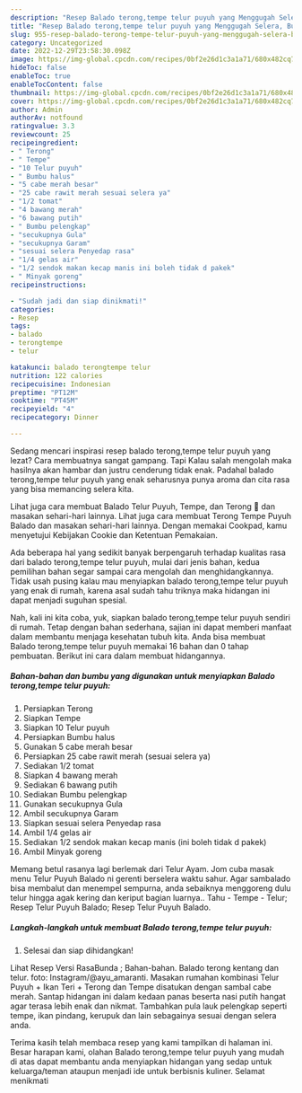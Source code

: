 ```yaml
---
description: "Resep Balado terong,tempe telur puyuh yang Menggugah Selera, Buat Buka Puasa}"
title: "Resep Balado terong,tempe telur puyuh yang Menggugah Selera, Buat Buka Puasa}"
slug: 955-resep-balado-terong-tempe-telur-puyuh-yang-menggugah-selera-buat-buka-puasa
category: Uncategorized
date: 2022-12-29T23:58:30.098Z
image: https://img-global.cpcdn.com/recipes/0bf2e26d1c3a1a71/680x482cq70/balado-terongtempe-telur-puyuh-foto-resep-utama.jpg
hideToc: false
enableToc: true
enableTocContent: false
thumbnail: https://img-global.cpcdn.com/recipes/0bf2e26d1c3a1a71/680x482cq70/balado-terongtempe-telur-puyuh-foto-resep-utama.jpg
cover: https://img-global.cpcdn.com/recipes/0bf2e26d1c3a1a71/680x482cq70/balado-terongtempe-telur-puyuh-foto-resep-utama.jpg
author: Admin
authorAv: notfound
ratingvalue: 3.3
reviewcount: 25
recipeingredient:
- " Terong"
- " Tempe"
- "10 Telur puyuh"
- " Bumbu halus"
- "5 cabe merah besar"
- "25 cabe rawit merah sesuai selera ya"
- "1/2 tomat"
- "4 bawang merah"
- "6 bawang putih"
- " Bumbu pelengkap"
- "secukupnya Gula"
- "secukupnya Garam"
- "sesuai selera Penyedap rasa"
- "1/4 gelas air"
- "1/2 sendok makan kecap manis ini boleh tidak d pakek"
- " Minyak goreng"
recipeinstructions:

- "Sudah jadi dan siap dinikmati!"
categories:
- Resep
tags:
- balado
- terongtempe
- telur

katakunci: balado terongtempe telur 
nutrition: 122 calories
recipecuisine: Indonesian
preptime: "PT12M"
cooktime: "PT45M"
recipeyield: "4"
recipecategory: Dinner

---
```



Sedang mencari inspirasi resep balado terong,tempe telur puyuh yang lezat? Cara membuatnya sangat gampang. Tapi Kalau salah mengolah maka hasilnya akan hambar dan justru cenderung tidak enak. Padahal balado terong,tempe telur puyuh yang enak seharusnya punya aroma dan cita rasa yang bisa memancing selera kita.


Lihat juga cara membuat Balado Telur Puyuh, Tempe, dan Terong 🍴 dan masakan sehari-hari lainnya. Lihat juga cara membuat Terong Tempe Puyuh Balado dan masakan sehari-hari lainnya. Dengan memakai Cookpad, kamu menyetujui Kebijakan Cookie dan Ketentuan Pemakaian.

Ada beberapa hal yang sedikit banyak berpengaruh terhadap kualitas rasa dari balado terong,tempe telur puyuh, mulai dari jenis bahan, kedua pemilihan bahan segar sampai cara mengolah dan menghidangkannya. Tidak usah pusing kalau mau menyiapkan balado terong,tempe telur puyuh yang enak di rumah, karena asal sudah tahu triknya maka hidangan ini dapat menjadi suguhan spesial.


Nah, kali ini kita coba, yuk, siapkan balado terong,tempe telur puyuh sendiri di rumah. Tetap dengan bahan sederhana, sajian ini dapat memberi manfaat dalam membantu menjaga kesehatan tubuh kita. Anda bisa membuat Balado terong,tempe telur puyuh memakai 16 bahan dan 0 tahap pembuatan. Berikut ini cara dalam membuat hidangannya.

<!--inarticleads1-->

##### Bahan-bahan dan bumbu yang digunakan untuk menyiapkan Balado terong,tempe telur puyuh:

1. Persiapkan  Terong
1. Siapkan  Tempe
1. Siapkan 10 Telur puyuh
1. Persiapkan  Bumbu halus
1. Gunakan 5 cabe merah besar
1. Persiapkan 25 cabe rawit merah (sesuai selera ya)
1. Sediakan 1/2 tomat
1. Siapkan 4 bawang merah
1. Sediakan 6 bawang putih
1. Sediakan  Bumbu pelengkap
1. Gunakan secukupnya Gula
1. Ambil secukupnya Garam
1. Siapkan sesuai selera Penyedap rasa
1. Ambil 1/4 gelas air
1. Sediakan 1/2 sendok makan kecap manis (ini boleh tidak d pakek)
1. Ambil  Minyak goreng


Memang betul rasanya lagi berlemak dari Telur Ayam. Jom cuba masak menu Telur Puyuh Balado ni gerenti berselera waktu sahur. Agar sambalado bisa membalut dan menempel sempurna, anda sebaiknya menggoreng dulu telur hingga agak kering dan keriput bagian luarnya.. Tahu - Tempe - Telur; Resep Telur Puyuh Balado; Resep Telur Puyuh Balado. 

<!--inarticleads2-->

##### Langkah-langkah untuk membuat Balado terong,tempe telur puyuh:


1. Selesai dan siap dihidangkan!

Lihat Resep Versi RasaBunda ; Bahan-bahan. Balado terong kentang dan telur. foto: Instagram/@ayu_amaranti. Masakan rumahan kombinasi Telur Puyuh + Ikan Teri + Terong dan Tempe disatukan dengan sambal cabe merah. Santap hidangan ini dalam kedaan panas beserta nasi putih hangat agar terasa lebih enak dan nikmat. Tambahkan pula lauk pelengkap seperti tempe, ikan pindang, kerupuk dan lain sebagainya sesuai dengan selera anda. 

Terima kasih telah membaca resep yang kami tampilkan di halaman ini. Besar harapan kami, olahan Balado terong,tempe telur puyuh yang mudah di atas dapat membantu anda menyiapkan hidangan yang sedap untuk keluarga/teman ataupun menjadi ide untuk berbisnis kuliner. Selamat menikmati
